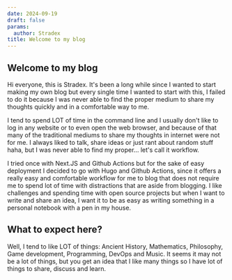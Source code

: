 ```yaml
---
date: 2024-09-19
draft: false
params:
  author: Stradex
title: Welcome to my blog
---
```


## Welcome to my blog

Hi everyone, this is Stradex. It's been a long while since I wanted to start making my own blog but every single time I wanted to start with this, I failed to do it because I was never able to find the proper medium to share my thoughts quickly and in a comfortable way to me. 

I tend to spend LOT of time in the command line and I usually don't like to log in any website or to even open the web browser, and because of that many of the traditional mediums to share my thoughts in internet were not for me. I always liked to talk, share ideas or just rant about random stuff haha, but I was never able to find my proper... let's call it workflow.

I tried once with Next.JS and Github Actions but for the sake of easy deployment I decided to go with Hugo and Github Actions, since it offers a really easy and comfortable workflow for me to blog that does not require me to spend lot of time with distractions that are aside from blogging. I like challenges and spending time with open source projects but when I want to write and share an idea, I want it to be as easy as writing something in a personal notebook with a pen in my house.

## What to expect here?

Well, I tend to like LOT of things: Ancient History, Mathematics, Philosophy, Game development, Programming, DevOps and Music. 
It seems it may not be a lot of things, but you get an idea that I like many things so I have lot of things to share, discuss and learn.
